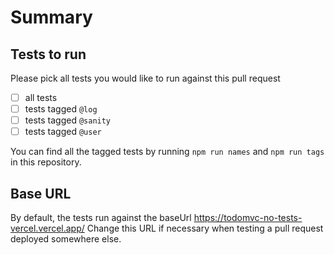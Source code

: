 # Summary

## Tests to run

Please pick all tests you would like to run against this pull request

- [ ] all tests
- [ ] tests tagged `@log`
- [ ] tests tagged `@sanity`
- [ ] tests tagged `@user`

You can find all the tagged tests by running `npm run names` and `npm run tags` in this repository.

## Base URL

By default, the tests run against the baseUrl https://todomvc-no-tests-vercel.vercel.app/ Change this URL if necessary when testing a pull request deployed somewhere else.
